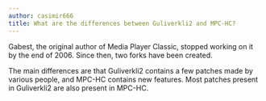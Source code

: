 ```yaml
---
author: casimir666
title: What are the differences between Guliverkli2 and MPC-HC?
---
```


Gabest, the original author of Media Player Classic, stopped working on it by the end of 2006.
Since then, two forks have been created.

The main differences are that Guliverkli2 contains a few patches made by various people,
and MPC-HC contains new features. Most patches present in Guliverkli2 are also present in MPC-HC.
